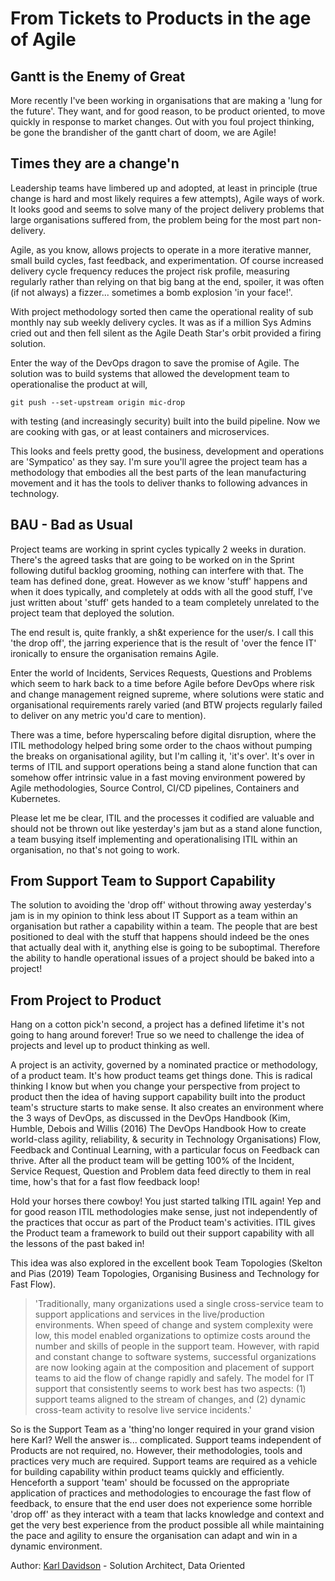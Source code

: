 # From Tickets to Products in the age of Agile

## Gantt is the Enemy of Great

More recently I've been working in organisations that are making a 'lung for the future'. They want, and for good reason, to be product oriented, to move quickly in response to market changes. Out with you foul project thinking, be gone the brandisher of the gantt chart of doom, we are Agile!

## Times they are a change'n

Leadership teams have limbered up and adopted, at least in principle (true change is hard and most likely requires a few attempts), Agile ways of work. It looks good and seems to solve many of the project delivery problems that large organisations suffered from, the problem being for the most part non-delivery.

Agile, as you know, allows projects to operate in a more iterative manner, small build cycles, fast feedback, and experimentation. Of course increased delivery cycle frequency reduces the project risk profile, measuring regularly rather than relying on that big bang at the end, spoiler, it was often (if not always) a fizzer... sometimes a bomb explosion 'in your face!'.

With project methodology sorted then came the operational reality of sub monthly nay sub weekly delivery cycles. It was as if a million Sys Admins cried out and then fell silent as the Agile Death Star's orbit provided a firing solution.

Enter the way of the DevOps dragon to save the promise of Agile. The solution was to build systems that allowed the development team to operationalise the product at will, 
```
git push --set-upstream origin mic-drop
```
with testing (and increasingly security) built into the build pipeline. Now we are cooking with gas, or at least containers and microservices.

This looks and feels pretty good, the business, development and operations are 'Sympatico' as they say. I'm sure you'll agree the project team has a methodology that embodies all the best parts of the lean manufacturing movement and it has the tools to deliver thanks to following advances in technology.

## BAU - Bad as Usual

Project teams are working in sprint cycles typically 2 weeks in duration. There's the agreed tasks that are going to be worked on in the Sprint following dutiful backlog grooming, nothing can interfere with that. The team has defined done, great. However as we know 'stuff' happens and when it does typically, and completely at odds with all the good stuff, I've just written about 'stuff' gets handed to a team completely unrelated to the project team that deployed the solution.

The end result is, quite frankly, a sh&t experience for the user/s. I call this 'the drop off', the jarring experience that is the result of 'over the fence IT' ironically to ensure the organisation remains Agile.

Enter the world of Incidents, Services Requests, Questions and Problems which seem to hark back to a time before Agile before DevOps where risk and change management reigned supreme, where solutions were static and organisational requirements rarely varied (and BTW projects regularly failed to deliver on any metric you'd care to mention).

There was a time, before hyperscaling before digital disruption, where the ITIL methodology helped bring some order to the chaos without pumping the breaks on organisational agility, but I'm calling it, 'it's over'. It's over in terms of ITIL and support operations being a stand alone function that can somehow offer intrinsic value in a fast moving environment powered by Agile methodologies, Source Control, CI/CD pipelines, Containers and Kubernetes.

Please let me be clear, ITIL and the processes it codified are valuable and should not be thrown out like yesterday's jam but as a stand alone function, a team busying itself implementing and operationalising ITIL within an organisation, no that's not going to work.

## From Support Team to Support Capability

The solution to avoiding the 'drop off' without throwing away yesterday's jam is in my opinion to think less about IT Support as a team within an organisation but rather a capability within a team. The people that are best positioned to deal with the stuff that happens should indeed be the ones that actually deal with it, anything else is going to be suboptimal. Therefore the ability to handle operational issues of a project should be baked into a project!

## From Project to Product

Hang on a cotton pick'n second, a project has a defined lifetime it's not going to hang around forever! True so we need to challenge the idea of projects and level up to product thinking as well.

A project is an activity, governed by a nominated practice or methodology, of a product team. It's how product teams get things done. This is radical thinking I know but when you change your perspective from project to product then the idea of having support capability built into the product team's structure starts to make sense. It also creates an environment where the 3 ways of DevOps, as discussed in the DevOps Handbook (Kim, Humble, Debois and Willis (2016) The DevOps Handbook How to create world-class agility, reliability, & security in Technology Organisations) Flow, Feedback and Continual Learning, with a particular focus on Feedback can thrive. After all the product team will be getting 100% of the Incident, Service Request, Question and Problem data feed directly to them in real time, how's that for a fast flow feedback loop!

Hold your horses there cowboy! You just started talking ITIL again! Yep and for good reason ITIL methodologies make sense, just not independently of the practices that occur as part of the Product team's activities. ITIL gives the Product team a framework to build out their support capability with all the lessons of the past baked in!

This idea was also explored in the excellent book Team Topologies (Skelton and Pias (2019) Team Topologies, Organising Business and Technology for Fast Flow).

>'Traditionally, many organizations used a single cross-service team to support applications and services in the live/production environments. When speed of change and system complexity were low, this model enabled organizations to optimize costs around the number and skills of people in the support team. However, with rapid and constant change to software systems, successful organizations are now looking again at the composition and placement of support teams to aid the flow of change rapidly and safely. The model for IT support that consistently seems to work best has two aspects: (1) support teams aligned to the stream of changes, and (2) dynamic cross-team activity to resolve live service incidents.'

So is the Support Team as a 'thing'no longer required in your grand vision here Karl? Well the answer is... complicated. Support teams independent of Products are not required, no. However, their methodologies, tools and practices very much are required. Support teams are required as a vehicle for building capability within product teams quickly and efficiently. Henceforth a support 'team' should be focussed on the appropriate application of practices and methodologies to encourage the fast flow of feedback, to ensure that the end user does not experience some horrible 'drop off' as they interact with a team that lacks knowledge and context and get the very best experience from the product possible all while maintaining the pace and agility to ensure the organisation can adapt and win in a dynamic environment.

Author: [Karl Davidson](https://www.linkedin.com/in/karldavidson/)  - Solution Architect, Data Oriented

